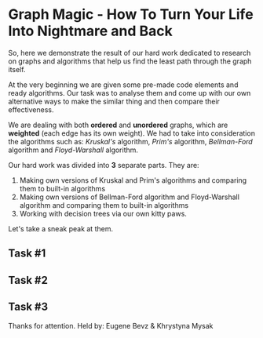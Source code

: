 # Graph Magic - How To Turn Your Life Into Nightmare and Back
So, here we demonstrate the result of our hard work dedicated to research on graphs and
algorithms that help us find the least path through the graph itself.

At the very beginning we are given some pre-made code elements and ready algorithms.
Our task was to analyse them and come up with our own alternative ways to make
the similar thing and then compare their effectiveness.

We are dealing with both __ordered__ and __unordered__ graphs, which are __weighted__
(each edge has its own weight). We had to take into consideration the algorithms such
as: _Kruskal's_ algorithm, _Prim's_ algorithm, _Bellman-Ford_ algorithm and
_Floyd-Warshall_ algorithm.

Our hard work was divided into __3__ separate parts. They are:
1. Making own versions of Kruskal and Prim's algorithms and comparing them to
built-in algorithms
2. Making own versions of Bellman-Ford algorithm and
Floyd-Warshall algorithm and comparing them to
built-in algorithms
3. Working with decision trees via our own kitty paws.

Let's take a sneak peak at them.

## Task #1

## Task #2

## Task #3

Thanks for attention.
Held by: Eugene Bevz & Khrystyna Mysak